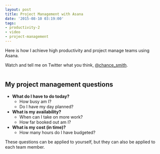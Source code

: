 ```yaml
---
layout: post
title: Project Management with Asana
date: '2015-08-10 03:19:00'
tags:
- productivity-2
- video
- project-management
---
```


Here is how I achieve high productivity and project manage teams using Asana.

Watch and tell me on Twitter what you think, [@chance_smith](http://twitter.com/chance_smith).

<a href="//fast.wistia.net/embed/iframe/mf8e7awaml?popover=true" class="wistia-popover[height=376,playerColor=7b796a,width=640]"><img src="https://embed-ssl.wistia.com/deliveries/bf54148366e758175dff838fa32a8c582278b6fc.jpg?image_play_button=true&image_play_button_color=7b796ae0&image_crop_resized=150x88" alt="" /></a>
<script charset="ISO-8859-1" src="//fast.wistia.com/assets/external/popover-v1.js"></script>

## My project management questions
- **What do I have to do today?**
  - How busy am I?
  - Do I have my day planned?
- **What is my availability?**
  - When can I take on more work?
  - How far booked out am I?
- **What is my cost (in time)?**
  - How many hours do I have budgeted?

These questions can be applied to yourself, but they can also be applied to each team member.